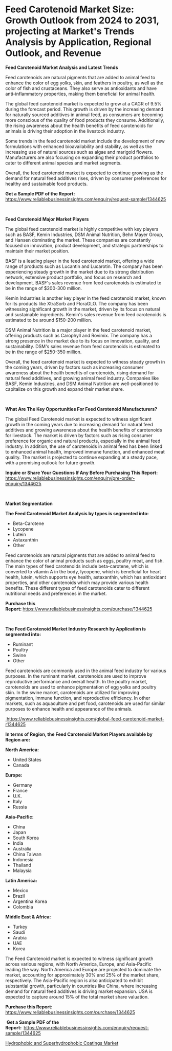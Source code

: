 <p><h1>Feed Carotenoid Market Size: Growth Outlook from 2024 to 2031, projecting at Market's Trends Analysis by Application, Regional Outlook, and Revenue</h1></p><p><strong>Feed Carotenoid Market Analysis and Latest Trends</strong></p>
<p><p>Feed carotenoids are natural pigments that are added to animal feed to enhance the color of egg yolks, skin, and feathers in poultry, as well as the color of fish and crustaceans. They also serve as antioxidants and have anti-inflammatory properties, making them beneficial for animal health.</p><p>The global feed carotenoid market is expected to grow at a CAGR of 9.5% during the forecast period. This growth is driven by the increasing demand for naturally sourced additives in animal feed, as consumers are becoming more conscious of the quality of food products they consume. Additionally, the rising awareness about the health benefits of feed carotenoids for animals is driving their adoption in the livestock industry.</p><p>Some trends in the feed carotenoid market include the development of new formulations with enhanced bioavailability and stability, as well as the increasing use of natural sources such as algae and marigold flowers. Manufacturers are also focusing on expanding their product portfolios to cater to different animal species and market segments.</p><p>Overall, the feed carotenoid market is expected to continue growing as the demand for natural feed additives rises, driven by consumer preferences for healthy and sustainable food products.</p></p>
<p><strong>Get a Sample PDF of the Report:&nbsp;</strong> <a href="https://www.reliablebusinessinsights.com/enquiry/request-sample/1344625">https://www.reliablebusinessinsights.com/enquiry/request-sample/1344625</a></p>
<p>&nbsp;</p>
<p><strong>Feed Carotenoid Major Market Players</strong></p>
<p><p>The global feed carotenoid market is highly competitive with key players such as BASF, Kemin Industries, DSM Animal Nutrition, Behn Mayer Group, and Hansen dominating the market. These companies are constantly focused on innovation, product development, and strategic partnerships to maintain their market position.</p><p>BASF is a leading player in the feed carotenoid market, offering a wide range of products such as Lucantin and Lucarotin. The company has been experiencing steady growth in the market due to its strong distribution network, extensive product portfolio, and focus on research and development. BASF's sales revenue from feed carotenoids is estimated to be in the range of $200-300 million.</p><p>Kemin Industries is another key player in the feed carotenoid market, known for its products like XtraSorb and FloraGLO. The company has been witnessing significant growth in the market, driven by its focus on natural and sustainable ingredients. Kemin's sales revenue from feed carotenoids is estimated to be around $150-200 million.</p><p>DSM Animal Nutrition is a major player in the feed carotenoid market, offering products such as Carophyll and Rovimix. The company has a strong presence in the market due to its focus on innovation, quality, and sustainability. DSM's sales revenue from feed carotenoids is estimated to be in the range of $250-350 million.</p><p>Overall, the feed carotenoid market is expected to witness steady growth in the coming years, driven by factors such as increasing consumer awareness about the health benefits of carotenoids, rising demand for natural feed additives, and growing animal feed industry. Companies like BASF, Kemin Industries, and DSM Animal Nutrition are well-positioned to capitalize on this growth and expand their market share.</p></p>
<p>&nbsp;</p>
<p><strong>What Are The Key Opportunities For Feed Carotenoid Manufacturers?</strong></p>
<p><p>The global Feed Carotenoid market is expected to witness significant growth in the coming years due to increasing demand for natural feed additives and growing awareness about the health benefits of carotenoids for livestock. The market is driven by factors such as rising consumer preference for organic and natural products, especially in the animal feed industry. In addition, the use of carotenoids in animal feed has been linked to enhanced animal health, improved immune function, and enhanced meat quality. The market is projected to continue expanding at a steady pace, with a promising outlook for future growth.</p></p>
<p><strong>Inquire or Share Your Questions If Any Before Purchasing This Report:</strong> <a href="https://www.reliablebusinessinsights.com/enquiry/pre-order-enquiry/1344625">https://www.reliablebusinessinsights.com/enquiry/pre-order-enquiry/1344625</a></p>
<p>&nbsp;</p>
<p><strong>Market Segmentation</strong></p>
<p><strong>The Feed Carotenoid Market Analysis by types is segmented into:</strong></p>
<p><ul><li>Beta-Carotene</li><li>Lycopene</li><li>Lutein</li><li>Astaxanthin</li><li>Other</li></ul></p>
<p><p>Feed carotenoids are natural pigments that are added to animal feed to enhance the color of animal products such as eggs, poultry meat, and fish. The main types of feed carotenoids include beta-carotene, which is converted to vitamin A in the body, lycopene, which is beneficial for heart health, lutein, which supports eye health, astaxanthin, which has antioxidant properties, and other carotenoids which may provide various health benefits. These different types of feed carotenoids cater to different nutritional needs and preferences in the market.</p></p>
<p><strong>Purchase this Report:&nbsp;</strong><a href="https://www.reliablebusinessinsights.com/purchase/1344625">https://www.reliablebusinessinsights.com/purchase/1344625</a></p>
<p>&nbsp;</p>
<p><strong>The Feed Carotenoid Market Industry Research by Application is segmented into:</strong></p>
<p><ul><li>Ruminant</li><li>Poultry</li><li>Swine</li><li>Other</li></ul></p>
<p><p>Feed carotenoids are commonly used in the animal feed industry for various purposes. In the ruminant market, carotenoids are used to improve reproductive performance and overall health. In the poultry market, carotenoids are used to enhance pigmentation of egg yolks and poultry skin. In the swine market, carotenoids are utilized for improving pigmentation, immune function, and reproductive efficiency. In other markets, such as aquaculture and pet food, carotenoids are used for similar purposes to enhance health and appearance of the animals.</p></p>
<p><a href="https://www.reliablebusinessinsights.com/global-feed-carotenoid-market-r1344625">&nbsp;https://www.reliablebusinessinsights.com/global-feed-carotenoid-market-r1344625</a></p>
<p><strong>In terms of Region, the Feed Carotenoid Market Players available by Region are:</strong></p>
<p>
    <p> <strong> North America: </strong>
        <ul>
            <li>United States</li>
            <li>Canada</li>
        </ul>
        </p> 
    <p> <strong> Europe: </strong>
        <ul>
            <li>Germany</li>
            <li>France</li>
            <li>U.K.</li>
            <li>Italy</li>
            <li>Russia</li>
        </ul>
        </p> 
    <p> <strong> Asia-Pacific: </strong>
        <ul>
            <li>China</li>
            <li>Japan</li>
            <li>South Korea</li>
            <li>India</li>
            <li>Australia</li>
            <li>China Taiwan</li>
            <li>Indonesia</li>
            <li>Thailand</li>
            <li>Malaysia</li>
        </ul>
        </p> 
    <p> <strong> Latin America: </strong>
        <ul>
            <li>Mexico</li>
            <li>Brazil</li>
            <li>Argentina Korea</li>
            <li>Colombia</li>
        </ul>
        </p> 
    <p> <strong> Middle East & Africa: </strong>
        <ul>
            <li>Turkey</li>
            <li>Saudi</li>
            <li>Arabia</li>
            <li>UAE</li>
            <li>Korea</li>
        </ul>
    </p>
    </p>
<p><p>The Feed Carotenoid market is expected to witness significant growth across various regions, with North America, Europe, and Asia-Pacific leading the way. North America and Europe are projected to dominate the market, accounting for approximately 30% and 25% of the market share, respectively. The Asia-Pacific region is also anticipated to exhibit substantial growth, particularly in countries like China, where increasing demand for natural feed additives is driving market expansion. USA is expected to capture around 15% of the total market share valuation.</p></p>
<p><strong>Purchase this Report: </strong><a href="https://www.reliablebusinessinsights.com/purchase/1344625">https://www.reliablebusinessinsights.com/purchase/1344625</a></p>
<p>&nbsp;<strong>Get a Sample PDF of the Report:&nbsp;&nbsp;</strong><a href="https://www.reliablebusinessinsights.com/enquiry/request-sample/1344625">https://www.reliablebusinessinsights.com/enquiry/request-sample/1344625</a></p>
<p><strong></strong></p>
<p><p><a href="https://github.com/sofayahoo2023/Market-Research-Report-List-4/blob/main/hydrophobic-and-superhydrophobic-coatings-market.md">Hydrophobic and Superhydrophobic Coatings Market</a></p></p>
